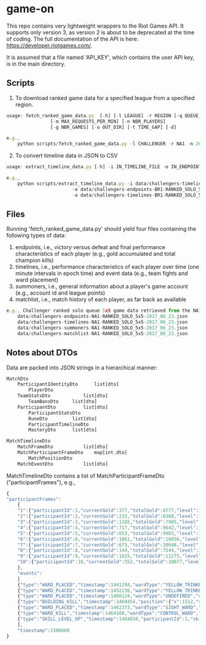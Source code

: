 # game-on

This repo contains very lightweight wrappers to the Riot Games API. It supports only version 3, as version 2 is about to be deprecated at the time of coding. The full documentation of the API is here: https://developer.riotgames.com/.

It is assumed that a file named 'API_KEY', which contains the user API key, is in the main directory.


## Scripts
1. To download ranked game data for a specified league from a specified region.
```javascript
usage: fetch_ranked_game_data.py  [-h] [-l LEAGUE] -r REGION [-q QUEUE_TYPE]
				[-m MAX_REQUESTS_PER_MIN] [-n NBR_PLAYERS]
				[-g NBR_GAMES] [-o OUT_DIR] [-t TIME_GAP] [-d]

e.g.,
	python scripts/fetch_ranked_game_data.py -l CHALLENGER -r NA1 -n 20 -g 20
```

2. To convert timeline data in JSON to CSV
```javascript
usage: extract_timeline_data.py [-h] -i IN_TIMELINE_FILE -e IN_ENDPOINT_FILE -o OUT_FILE

e.g.,
	python scripts/extract_timeline_data.py -i data/challengers-timelines-BR1-RANKED_SOLO_5x5-2017_06_23.json
						-e data/challengers-endpoints-BR1-RANKED_SOLO_5x5-2017_06_23.json
						-o data/challengers-timelines-BR1-RANKED_SOLO_5x5-2017_06_23.csv
```


## Files
Running 'fetch_ranked_game_data.py' should yield four files containing the following types of data:
1. endpoints, i.e., victory versus defeat and final performance characteristics of each player (e.g., gold accumulated and total champion kills)
2. timelines, i.e., performance characteristics of each player over time (one minute intervals in epoch time) and event data (e.g., team fights and ward placement)
3. summoners, i.e., general information about a player's game account (e.g., account id and league points)
4. matchlist, i.e., match history of each player, as far back as available
```javascript
e.g., Challenger ranked solo queue 5x5 game data retrieved from the NA1 server...
	data/challengers-endpoints-NA1-RANKED_SOLO_5x5-2017_06_23.json
	data/challengers-timelines-NA1-RANKED_SOLO_5x5-2017_06_23.json
	data/challengers-summoners-NA1-RANKED_SOLO_5x5-2017_06_23.json
	data/challengers-matchlist-NA1-RANKED_SOLO_5x5-2017_06_23.json
```


## Notes about DTOs
Data are packed into JSON strings in a hierarchical manner:
```javascript
MatchDto
	ParticipantIdentityDto		list[dto]
		PlayerDto
	TeamStatsDto			list[dto]
		TeamBansDto		list[dto]
	ParticipantDto			list[dto]
		ParticipantStatsDto
		RuneDto			list[dto]
		ParticipantTimelineDto
		MasteryDto		list[dto]
```

```javascript
MatchTimelineDto
	MatchFrameDto			list[dto]
	MatchParticipantFrameDto	map[int,dto]
		MatchPositionDto
	MatchEventDto			list[dto]
```

MatchTimelineDto contains a list of MatchParticipantFrameDto ("participantFrames"),
e.g.,
```javascript
{
"participantFrames":
	{
	"1":{"participantId":1,"currentGold":377,"totalGold":8777,"level":14,"xp":11445,"minionsKilled":199,"jungleMinionsKilled":1},
	"2":{"participantId":2,"currentGold":233,"totalGold":6388,"level":11,"xp":7323,"minionsKilled":37,"jungleMinionsKilled":0},
	"3":{"participantId":3,"currentGold":1185,"totalGold":7985,"level":12,"xp":8826,"minionsKilled":20,"jungleMinionsKilled":84},
	"4":{"participantId":4,"currentGold":717,"totalGold":9642,"level":14,"xp":12376,"minionsKilled":227,"jungleMinionsKilled":12},
	"5":{"participantId":5,"currentGold":653,"totalGold":9903,"level":12,"xp":8769,"minionsKilled":200,"jungleMinionsKilled":1},
	"6":{"participantId":6,"currentGold":1061,"totalGold":10036,"level":14,"xp":12671,"minionsKilled":232,"jungleMinionsKilled":1},
	"7":{"participantId":7,"currentGold":673,"totalGold":10048,"level":13,"xp":10752,"minionsKilled":204,"jungleMinionsKilled":1},
	"8":{"participantId":8,"currentGold":144,"totalGold":7544,"level":11,"xp":7744,"minionsKilled":26,"jungleMinionsKilled":8},
	"9":{"participantId":9,"currentGold":1025,"totalGold":11275,"level":14,"xp":12844,"minionsKilled":29,"jungleMinionsKilled":165},
	"10":{"participantId":10,"currentGold":552,"totalGold":10077,"level":14,"xp":11854,"minionsKilled":194,"jungleMinionsKilled":3}
	},
	"events":
	[
	{"type":"WARD_PLACED","timestamp":1441294,"wardType":"YELLOW_TRINKET","creatorId":3},
	{"type":"WARD_PLACED","timestamp":1452236,"wardType":"YELLOW_TRINKET","creatorId":3},
	{"type":"WARD_PLACED","timestamp":1460124,"wardType":"UNDEFINED","creatorId":9},
	{"type":"BUILDING_KILL","timestamp":1460454,"position":{"x":1512,"y":6699},"killerId":10,"assistingParticipantIds":[6,7,8],"teamId":100,"buildingType":"TOWER_BUILDING","laneType":"TOP_LANE","towerType":"INNER_TURRET"},
	{"type":"WARD_PLACED","timestamp":1462373,"wardType":"SIGHT_WARD","creatorId":8},
	{"type":"WARD_KILL","timestamp":1464188,"wardType":"CONTROL_WARD","killerId":9},
	{"type":"SKILL_LEVEL_UP","timestamp":1464650,"participantId":1,"skillSlot":2,"levelUpType":"NORMAL"}
	],
	"timestamp":1500600
}
```

